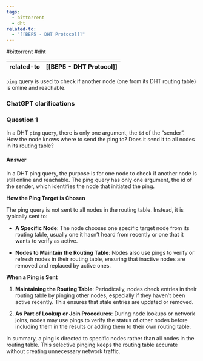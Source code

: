 ```yaml
---
tags:
  - bittorrent
  - dht
related-to:
  - "[[BEP5 - DHT Protocol]]"
---
```

#bittorrent #dht 

| related-to | [[BEP5 - DHT Protocol]] |
| ---------- | ----------------------- |

`ping` query is used to check if another node (one from its DHT routing table) is online and reachable.

### ChatGPT clarifications

### Question 1

In a DHT `ping` query, there is only one argument, the `id` of the “sender”. How the node knows where to send the ping to? Does it send it to all nodes in its routing table?
#### Answer

In a DHT ping query, the purpose is for one node to check if another node is still online and reachable. The ping query has only one argument, the id of the sender, which identifies the node that initiated the ping.

**How the Ping Target is Chosen**

The ping query is not sent to all nodes in the routing table. Instead, it is typically sent to:

- **A Specific Node**: The node chooses one specific target node from its routing table, usually one it hasn’t heard from recently or one that it wants to verify as active.

- **Nodes to Maintain the Routing Table**: Nodes also use pings to verify or refresh nodes in their routing table, ensuring that inactive nodes are removed and replaced by active ones.

**When a Ping is Sent**

1. **Maintaining the Routing Table**: Periodically, nodes check entries in their routing table by pinging other nodes, especially if they haven’t been active recently. This ensures that stale entries are updated or removed.

2. **As Part of Lookup or Join Procedures**: During node lookups or network joins, nodes may use pings to verify the status of other nodes before including them in the results or adding them to their own routing table.

In summary, a ping is directed to specific nodes rather than all nodes in the routing table. This selective pinging keeps the routing table accurate without creating unnecessary network traffic.